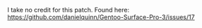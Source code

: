 I take no credit for this patch. Found here: https://github.com/danielquinn/Gentoo-Surface-Pro-3/issues/17
